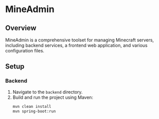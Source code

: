 # MineAdmin

## Overview

MineAdmin is a comprehensive toolset for managing Minecraft servers, including backend services, a frontend web application, and various configuration files.

## Setup

### Backend

1. Navigate to the `backend` directory.
2. Build and run the project using Maven:
   ```bash
   mvn clean install
   mvn spring-boot:run
